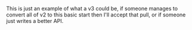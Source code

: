 This is just an example of what a v3 could be, if someone manages to convert all of v2 to this basic start then I'll accept that pull, or if someone just writes a better API. 
